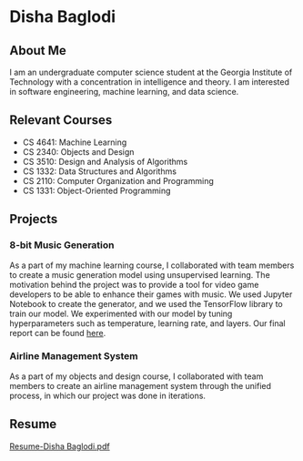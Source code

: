 # Disha Baglodi
## About Me
I am an undergraduate computer science student at the Georgia Institute of Technology with a concentration in intelligence and theory. I am interested in software engineering, machine learning, and data science.

## Relevant Courses
- CS 4641: Machine Learning
- CS 2340: Objects and Design
- CS 3510: Design and Analysis of Algorithms
- CS 1332: Data Structures and Algorithms
- CS 2110: Computer Organization and Programming
- CS 1331: Object-Oriented Programming

## Projects
### 8-bit Music Generation
As a part of my machine learning course, I collaborated with team members to create a music generation model using unsupervised learning. The motivation behind the project was to provide a tool for video game developers to be able to enhance their games with music. We used Jupyter Notebook to create the generator, and we used the TensorFlow library to train our model. We experimented with our model by tuning hyperparameters such as temperature, learning rate, and layers. Our final report can be found [here](https://casonharrison.github.io/).
### Airline Management System
As a part of my objects and design course, I collaborated with team members to create an airline management system through the unified process, in which our project was done in iterations. 

## Resume
[Resume-Disha Baglodi.pdf](https://github.com/dbaglodi/dbaglodi.github.io/files/13794260/Resume-Disha.Baglodi.pdf)
